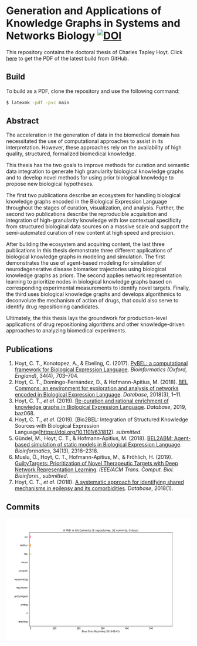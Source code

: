 # Generation and Applications of Knowledge Graphs in Systems and Networks Biology [![DOI](https://zenodo.org/badge/185400874.svg)](https://zenodo.org/badge/latestdoi/185400874)

This repository contains the doctoral thesis of Charles Tapley Hoyt. Click [here](https://github.com/cthoyt/doctoral-thesis/raw/master/main.pdf) to get the PDF of the latest build from GitHub.

## Build

To build as a PDF, clone the repository and use the following command:

```bash
$ latexmk -pdf -pvc main
```

## Abstract

The acceleration in the generation of data in the biomedical domain has necessitated the use of computational approaches to assist in its interpretation.
However, these approaches rely on the availability of high quality, structured, formalized biomedical knowledge.

This thesis has the two goals to improve methods for curation and semantic data integration to generate high granularity biological knowledge graphs and to develop novel methods for using prior biological knowledge to propose new biological hypotheses.

The first two publications describe an ecosystem for handling biological knowledge graphs encoded in the Biological Expression Language throughout the stages of curation, visualization, and analysis.
Further, the second two publications describe the reproducible acquisition and integration of high-granularity knowledge with low contextual specificity from structured biological data sources on a massive scale and support the semi-automated curation of new content at high speed and precision.

After building the ecosystem and acquiring content, the last three publications in this thesis demonstrate three different applications of biological knowledge graphs in modeling and simulation.
The first demonstrates the use of agent-based modeling for simulation of neurodegenerative disease biomarker trajectories using biological knowledge graphs as priors.
The second applies network representation learning to prioritize nodes in biological knowledge graphs based on corresponding experimental measurements to identify novel targets.
Finally, the third uses biological knowledge graphs and develops algorithmics to deconvolute the mechanism of action of drugs, that could also serve to identify drug repositioning candidates.

Ultimately, the this thesis lays the groundwork for production-level applications of drug repositioning algorithms and other knowledge-driven approaches to analyzing biomedical experiments.

## Publications

1. Hoyt, C. T., Konotopez, A., & Ebeling, C. (2017). [PyBEL: a computational framework for Biological Expression Language](https://doi.org/10.1093/bioinformatics/btx660). *Bioinformatics (Oxford, England)*, 34(4), 703–704.
2. Hoyt, C. T., Domingo-Fernández, D., & Hofmann-Apitius, M. (2018). [BEL Commons: an environment for exploration and analysis of networks encoded in Biological Expression Language](https://doi.org/10.1093/database/bay126). *Database*, 2018(3), 1–11.
3. Hoyt, C. T., *et al.* (2019). [Re-curation and rational enrichment of knowledge graphs in Biological Expression Language](https://doi.org/10.1093/database/baz068). *Database*, 2019, baz068.
4. Hoyt, C. T., *et al.* (2019). [Bio2BEL: Integration of Structured Knowledge Sources with Biological Expression Language]https://doi.org/10.1101/631812). *submitted*.
5. Gündel, M., Hoyt, C. T., & Hofmann-Apitius, M. (2018). [BEL2ABM: Agent- based simulation of static models in Biological Expression Language](https://doi.org/10.1093/bioinformatics/bty107). *Bioinformatics*, 34(13), 2316–2318.
6. Muslu, Ö., Hoyt, C. T., Hofmann-Apitius, M., & Fröhlich, H. (2019). [GuiltyTargets: Prioritization of Novel Therapeutic Targets with Deep Network Representation Learning](https://doi.org/10.1101/521161). *IEEE/ACM Trans. Comput. Biol. Bioinform., submitted*.
7. Hoyt, C. T., *et al.* (2018). [A systematic approach for identifying shared mechanisms in epilepsy and its comorbidities](https://doi.org/10.1093/database/bay050). *Database*, 2018(1).

## Commits

<img src="commits/commits.gif" alt="commits" />
